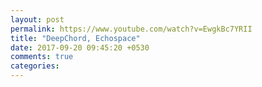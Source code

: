 ```yaml
---
layout: post
permalink: https://www.youtube.com/watch?v=EwgkBc7YRII
title: "DeepChord, Echospace"
date: 2017-09-20 09:45:20 +0530
comments: true
categories: 
---
```

